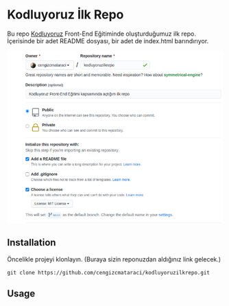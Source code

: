 # Kodluyoruz İlk Repo

Bu repo [Kodluyoruz](https://www.kodluyoruz.org/) Front-End Eğitiminde oluşturduğumuz ilk repo. İçerisinde bir adet README dosyası, bir adet de index.html barındırıyor.

![Projemizin Resmi](https://raw.githubusercontent.com/Kodluyoruz/taskforce/main/git/odev1/figures/github.png)

## Installation


Öncelikle projeyi klonlayın. (Buraya sizin reponuzdan aldığınız link gelecek.)

    git clone https://github.com/cengizcmataraci/kodluyoruzilkrepo.git

## Usage 



